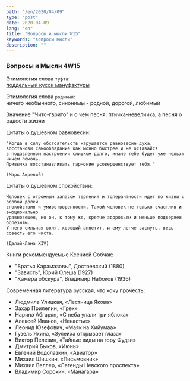 ```yaml
---
path: "/en/2020/04/09"
type: "post"
date: 2020-04-09
lang: "en"
title: "Вопросы и мысли W15"
keywords: "вопросы мысли"
description: ""
---
```


### Вопросы и Мысли 4W15

Этимология слова `туфта`:   
[поддельный кусок мануфактуры](https://rus.stackexchange.com/a/447581/193207)

Этимология слова `родимый`:  
ничего необычного, синонимы - родной, дорогой, любимый

Значение "Чито-гврито" и о чем песня:
птичка-невеличка, а песня о радости жизни

Цитаты о душевном равновесии:

```
"Когда в силу обстоятельств нарушается равновесие духа,   
восстанови самообладание как можно быстрее и не оставайся   
в подавленном настроении слишком долго, иначе тебе будет уже нельзя ничем помочь.
Привычка восстанавливать гармонию усовершенствует тебя."

(Марк Аврелий)
```

Цитаты о душевном спокойствии:

```
Человек с огромным запасом терпения и толерантности идет по жизни с особой долей
спокойствия и умиротворенности. Такой человек не только счастлив и эмоционально
уравновешен, но он, к тому же, крепче здоровьем и меньше подвержен болезням.
У него сильная воля, хороший аппетит, и ему легче заснуть, ведь совесть его чиста.

(Далай-Лама XIV)
```

Книги рекоммендуемые Ксенией Собчак:

- "Братья Карамазовы", Достоевский (1880)  
- "Зависть", Юрий Олеша (1927)  
- "Камера обскура", Владимир Набоков (1936)  

Современная литература русская, что хочу прочесть:

- Людмила Улицкая, «Лестница Якова»   
- Захар Прилепин, «Грех»   
- Наринэ Абгарян, «С неба упали три яблока»   
- Алексей Иванов, «Ненастье»   
- Леонид Юзефович, «Маяк на Хийумаа»   
- Гузель Яхина, «Зулейха открывает глаза»   
- Виктор Пелевин, «Тайные виды на гору Фудзи»   
- Дмитрий Быков, «Июнь»   
- Евгений Водолазкин, «Авиатор»   
- Михаил Шишкин, «Письмовник»   
- Михаил Веллер, «Легенды Невского проспекта»   
- Владимир Сорокин, «Манагара»   